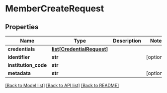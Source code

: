 # MemberCreateRequest

## Properties
Name | Type | Description | Notes
------------ | ------------- | ------------- | -------------
**credentials** | [**list[CredentialRequest]**](CredentialRequest.md) |  | 
**identifier** | **str** |  | [optional] 
**institution_code** | **str** |  | 
**metadata** | **str** |  | [optional] 

[[Back to Model list]](../README.md#documentation-for-models) [[Back to API list]](../README.md#documentation-for-api-endpoints) [[Back to README]](../README.md)


